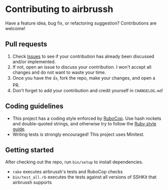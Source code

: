 # Contributing to airbrussh

Have a feature idea, bug fix, or refactoring suggestion? Contributions are welcome!

## Pull requests

1. Check [Issues][] to see if your contribution has already been discussed and/or implemented.
2. If not, open an issue to discuss your contribution. I won't accept all changes and do not want to waste your time.
3. Once you have the :thumbsup:, fork the repo, make your changes, and open a PR.
4. Don't forget to add your contribution and credit yourself in `CHANGELOG.md`!

## Coding guidelines

* This project has a coding style enforced by [RuboCop][]. Use hash rockets and double-quoted strings, and otherwise try to follow the [Ruby style guide][style].
* Writing tests is strongly encouraged! This project uses Minitest.

## Getting started

After checking out the repo, run `bin/setup` to install dependencies.

* `rake` executes airbrussh's tests and RuboCop checks
* `bin/test_all.rb` executes the tests against all versions of SSHKit that airbrussh supports

[Issues]: https://github.com/mattbrictson/airbrussh/issues
[RuboCop]: https://github.com/bbatsov/rubocop
[style]: https://github.com/bbatsov/ruby-style-guide
